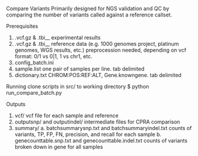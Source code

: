 Compare Variants
Primarily designed for NGS validation and QC by comparing the number of variants called against a reference callset.

Prerequisites
1. <sample>.vcf.gz & .tbi__
 experimental results
2. <reference>.vcf.gz & .tbi__
 reference data (e.g. 1000 genomes project, platinum genomes, WGS results, etc.)
 preprocession needed, depending on vcf format: 0/1 vs 0|1, 1 vs chr1, etc.
3. config_batch.ini
4. sample.list
  one pair of samples per line. tab delimited
5. dictionary.txt
  CHROM:POS:REF:ALT, Gene.knowngene. tab delimited
  
Running
clone scripts in src/ to working directory
$ python run_compare_batch.py

Outputs
1. vcf/
  vcf file for each sample and reference
2. outputsnp/ and outputindel/
  intermediate files for CPRA comparison
3. summary/
  a. batchsummarysnp.txt and batchsummaryindel.txt
    counts of variants, TP, FP, FN, precision, and recall for each sample
  b. genecounttable.snp.txt and genecounttable.indel.txt
    counts of variants broken down in gene for all samples

